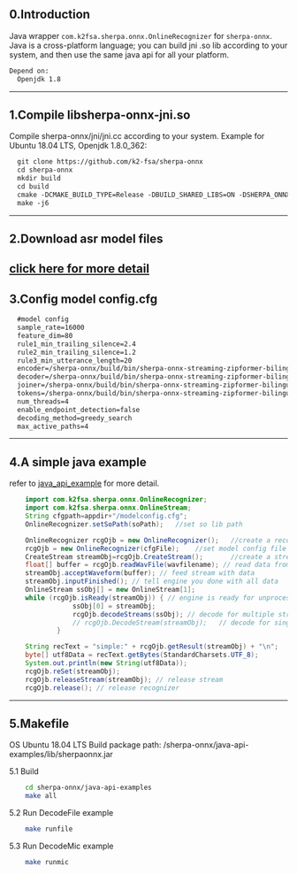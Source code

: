 0.Introduction
--------------

Java wrapper `com.k2fsa.sherpa.onnx.OnlineRecognizer` for `sherpa-onnx`. Java is a cross-platform language; you can build jni .so lib according to your system, and then use the same java api for all your platform.

```xml
Depend on:
  Openjdk 1.8
```

---

1.Compile libsherpa-onnx-jni.so
-------------------------------

Compile sherpa-onnx/jni/jni.cc according to your system.
Example for Ubuntu 18.04 LTS, Openjdk 1.8.0_362:

```xml
  git clone https://github.com/k2-fsa/sherpa-onnx
  cd sherpa-onnx
  mkdir build
  cd build
  cmake -DCMAKE_BUILD_TYPE=Release -DBUILD_SHARED_LIBS=ON -DSHERPA_ONNX_ENABLE_JNI=ON ..
  make -j6
```

---

2.Download asr model files
--------------------------

[click here for more detail](https://k2-fsa.github.io/sherpa/onnx/pretrained_models/index.html)
--------------------------

3.Config model config.cfg
-------------------------

```xml
  #model config  
  sample_rate=16000                  
  feature_dim=80
  rule1_min_trailing_silence=2.4
  rule2_min_trailing_silence=1.2
  rule3_min_utterance_length=20
  encoder=/sherpa-onnx/build/bin/sherpa-onnx-streaming-zipformer-bilingual-zh-en-2023-02-20/encoder-epoch-99-avg-1.onnx
  decoder=/sherpa-onnx/build/bin/sherpa-onnx-streaming-zipformer-bilingual-zh-en-2023-02-20/decoder-epoch-99-avg-1.onnx
  joiner=/sherpa-onnx/build/bin/sherpa-onnx-streaming-zipformer-bilingual-zh-en-2023-02-20/joiner-epoch-99-avg-1.onnx
  tokens=/sherpa-onnx/build/bin/sherpa-onnx-streaming-zipformer-bilingual-zh-en-2023-02-20/tokens.txt
  num_threads=4
  enable_endpoint_detection=false
  decoding_method=greedy_search
  max_active_paths=4
```

---

4.A simple java example
-----------------------

refer to [java_api_example](https://github.com/k2-fsa/sherpa-onnx/blob/master/java-api-examples/src/DecodeFile.java) for more detail.

```java
    import com.k2fsa.sherpa.onnx.OnlineRecognizer;
    import com.k2fsa.sherpa.onnx.OnlineStream;
    String cfgpath=appdir+"/modelconfig.cfg";
    OnlineRecognizer.setSoPath(soPath);   //set so lib path

    OnlineRecognizer rcgOjb = new OnlineRecognizer();   //create a recognizer
    rcgOjb = new OnlineRecognizer(cfgFile);    //set model config file 
    CreateStream streamObj=rcgOjb.CreateStream();       //create a stream for read wav data
    float[] buffer = rcgOjb.readWavFile(wavfilename); // read data from file
    streamObj.acceptWaveform(buffer); // feed stream with data
    streamObj.inputFinished(); // tell engine you done with all data
    OnlineStream ssObj[] = new OnlineStream[1];
    while (rcgOjb.isReady(streamObj)) { // engine is ready for unprocessed data
                ssObj[0] = streamObj;
                rcgOjb.decodeStreams(ssObj); // decode for multiple stream
                // rcgOjb.DecodeStream(streamObj);   // decode for single stream
            }

    String recText = "simple:" + rcgOjb.getResult(streamObj) + "\n";
    byte[] utf8Data = recText.getBytes(StandardCharsets.UTF_8);
    System.out.println(new String(utf8Data));
    rcgOjb.reSet(streamObj);
    rcgOjb.releaseStream(streamObj); // release stream
    rcgOjb.release(); // release recognizer
```

---

5.Makefile
----------

OS Ubuntu 18.04 LTS
Build package path: /sherpa-onnx/java-api-examples/lib/sherpaonnx.jar

5.1 Build

```bash
    cd sherpa-onnx/java-api-examples
    make all
```

5.2 Run DecodeFile example

```bash
    make runfile
```

5.3 Run DecodeMic example

```bash
    make runmic
```



